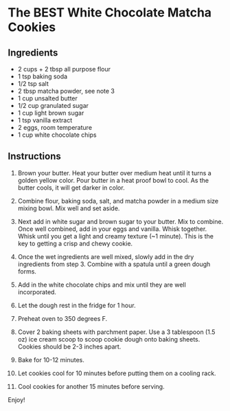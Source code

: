 # The BEST White Chocolate Matcha Cookies

## Ingredients

- 2 cups + 2 tbsp all purpose flour
- 1 tsp baking soda
- 1/2 tsp salt
- 2 tbsp matcha powder, see note 3
- 1 cup unsalted butter
- 1/2 cup granulated sugar
- 1 cup light brown sugar
- 1 tsp vanilla extract
- 2 eggs, room temperature
- 1 cup white chocolate chips

## Instructions

1. Brown your butter. Heat your butter over medium heat until it turns a golden yellow color. Pour butter in a heat proof bowl to cool. As the butter cools, it will get darker in color.

2. Combine flour, baking soda, salt, and matcha powder in a medium size mixing bowl. Mix well and set aside.

3. Next add in white sugar and brown sugar to your butter. Mix to combine. Once well combined, add in your eggs and vanilla. Whisk together. Whisk until you get a light and creamy texture (~1 minute). This is the key to getting a crisp and chewy cookie.

4. Once the wet ingredients are well mixed, slowly add in the dry ingredients from step 3. Combine with a spatula until a green dough forms.

5. Add in the white chocolate chips and mix until they are well incorporated.

6. Let the dough rest in the fridge for 1 hour.

7. Preheat oven to 350 degrees F.

8. Cover 2 baking sheets with parchment paper. Use a 3 tablespoon (1.5 oz) ice cream scoop to scoop cookie dough onto baking sheets. Cookies should be 2-3 inches apart.

9. Bake for 10-12 minutes.

10. Let cookies cool for 10 minutes before putting them on a cooling rack.

11. Cool cookies for another 15 minutes before serving.

Enjoy!
